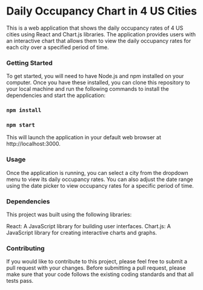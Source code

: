 # Daily Occupancy Chart in 4 US Cities

This is a web application that shows the daily occupancy rates of 4 US cities using React and Chart.js libraries. The application provides users with an interactive chart that allows them to view the daily occupancy rates for each city over a specified period of time.

### Getting Started

To get started, you will need to have Node.js and npm installed on your computer. Once you have these installed, you can clone this repository to your local machine and run the following commands to install the dependencies and start the application:

### `npm install`

### `npm start`

This will launch the application in your default web browser at http://localhost:3000.

### Usage

Once the application is running, you can select a city from the dropdown menu to view its daily occupancy rates. You can also adjust the date range using the date picker to view occupancy rates for a specific period of time.

### Dependencies

This project was built using the following libraries:

React: A JavaScript library for building user interfaces.
Chart.js: A JavaScript library for creating interactive charts and graphs.

### Contributing

If you would like to contribute to this project, please feel free to submit a pull request with your changes. Before submitting a pull request, please make sure that your code follows the existing coding standards and that all tests pass.
